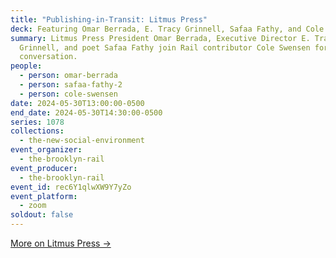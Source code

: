```yaml
---
title: "Publishing-in-Transit: Litmus Press"
deck: Featuring Omar Berrada, E. Tracy Grinnell, Safaa Fathy, and Cole Swensen
summary: Litmus Press President Omar Berrada, Executive Director E. Tracy
  Grinnell, and poet Safaa Fathy join Rail contributor Cole Swensen for a
  conversation.
people:
  - person: omar-berrada
  - person: safaa-fathy-2
  - person: cole-swensen
date: 2024-05-30T13:00:00-0500
end_date: 2024-05-30T14:30:00-0500
series: 1078
collections:
  - the-new-social-environment
event_organizer:
  - the-brooklyn-rail
event_producer:
  - the-brooklyn-rail
event_id: rec6Y1qlwXW9Y7yZo
event_platform:
  - zoom
soldout: false
---
```

[M﻿ore on Litmus Press →](https://litmuspress.org/)
